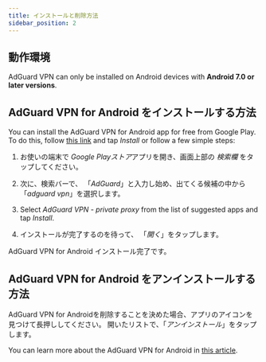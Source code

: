 ```yaml
---
title: インストールと削除方法
sidebar_position: 2
---
```


## 動作環境

AdGuard VPN can only be installed on Android devices with **Android 7.0 or later versions**.

## AdGuard VPN for Android をインストールする方法

You can install the AdGuard VPN for Android app for free from Google Play. To do this, follow [this link](https://play.google.com/store/apps/details?id=com.adguard.vpn) and tap *Install* or follow a few simple steps:

1. お使いの端末で *Google Playストア*アプリを開き、画面上部の *検索欄* をタップしてください。

2. 次に、検索バーで、 「*AdGuard*」と入力し始め、出てくる候補の中から「*adguard vpn*」を選択します。

3. Select *AdGuard VPN - private proxy* from the list of suggested apps and tap *Install*.

4. インストールが完了するのを待って、 「*開く*」をタップします。

AdGuard VPN for Android インストール完了です。

## AdGuard VPN for Android をアンインストールする方法

AdGuard VPN for Androidを削除することを決めた場合、アプリのアイコンを見つけて長押ししてください。 開いたリストで、「*アンインストール*」をタップします。

You can learn more about the AdGuard VPN for Android in [this article](/adguard-vpn-for-android/overview).
